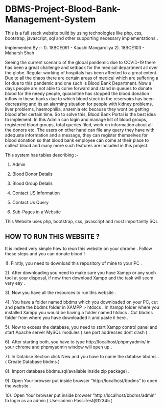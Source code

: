 # DBMS-Project-Blood-Bank-Management-System
This is a full stack website build by using technologies like php, css, bootstrap, javascript, sql and other supporting necessary implementations .

Implemented By :-
1). 18BCE091 - Kaushi Mangaroliya
2). 18BCE103 - Maharsh Shah

Seeing the current scenario of the global pandemic due to COVID-19 there has been
a great challenge and setback for the medical department all over the globe. Regular
working of hospitals has been affected to a great extent. Due to all the chaos there
are certain areas of medical which are suffering a lot due to this pandemic and one
such is Blood Bank Department. Now a days people are not able to come forward
and stand in queues to donate blood for the needy people, quarantine has stopped
the blood donation inflow in these banks due to which blood stock in the reservoirs
has been decreasing and its an alarming situation for people with kidney problems,
liver problems, haemophilia, anaemia etc because they wont be getting blood after
certain time. So to solve this, Blood Bank Portal is the best idea to implement. In this
Admin can login and manage list of blood groups, registered blood groups, total
queries filed, work on information about all the donors etc. The users on other hand
can file any query they have with adequate information and a message, they can
register themselves for blood donation so that blood bank employee can come at
their place to collect blood and many more such features are included in this project.

This system has tables describing :-

1) Admin

2) Blood Donor Details

3) Blood Group Details

4) Contact US Information

5) Contact Us Query

6) Sub-Pages in a Website

This Website uses php, bootstrap, css, javascript and most importantly SQL

## HOW TO RUN THIS WEBSITE ?

It is indeed very simple how to reun this website on your chrome . Follow these steps and you can donate blood !

1). Firstly, you need to download this repository of mine to your PC .

2). After downloading you need to make sure you have Xampp or any such tool at your disposal, if now then download Xampp and the task will seem very eay .

3). Now you have all the resources to run this website . 

4). You have a folder named bbdms which you downloaded on your PC, cut and paste the bbdms folder in XAMPP > htdocs . In Xampp folder where you installed Xampp you would be having a folder named htdocs . Cut bbdms folder from where you have downloaded it and paste it here .

5). Now to excess the database, you need to start Xampp control panel and start Apache server MySQL modules ( see port addresses dont clash ) . 

6). After starting both, you have to type http://localhost/phpmyadmin/ in your chrome and phpmyadmin window will open up . 

7). In Databse Section click New and you have to name the databse bbdms .( Create Database bbdms )

8). Import database bbdms.sql(available inside zip package) . 

9). Open Your browser put inside browser “http://localhost/bbdms” to open the website .

10). Open Your browser put inside browser “http://localhost/bbdms/admin” to login as an admin ( User:admin   Pass:Test@12345 )

